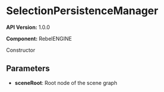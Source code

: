 # SelectionPersistenceManager

**API Version:** 1.0.0

**Component:** RebelENGINE

Constructor

## Parameters

- **sceneRoot**: Root node of the scene graph

